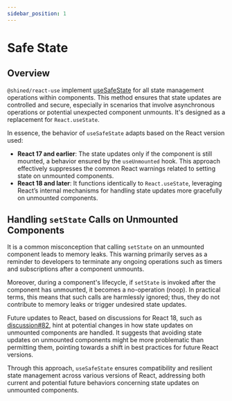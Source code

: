 ```yaml
---
sidebar_position: 1
---
```


# Safe State

## Overview

`@shined/react-use` implement [useSafeState](/reference/use-safe-state) for all state management operations within components. This method ensures that state updates are controlled and secure, especially in scenarios that involve asynchronous operations or potential unexpected component unmounts. It's designed as a replacement for `React.useState`.

In essence, the behavior of `useSafeState` adapts based on the React version used:

- **React 17 and earlier**: The state updates only if the component is still mounted, a behavior ensured by the `useUnmounted` hook. This approach effectively suppresses the common React warnings related to setting state on unmounted components.
- **React 18 and later**: It functions identically to `React.useState`, leveraging React’s internal mechanisms for handling state updates more gracefully on unmounted components.

## Handling `setState` Calls on Unmounted Components

It is a common misconception that calling `setState` on an unmounted component leads to memory leaks. This warning primarily serves as a reminder to developers to terminate any ongoing operations such as timers and subscriptions after a component unmounts.

Moreover, during a component's lifecycle, if `setState` is invoked after the component has unmounted, it becomes a no-operation (noop). In practical terms, this means that such calls are harmlessly ignored; thus, they do not contribute to memory leaks or trigger undesired state updates.

Future updates to React, based on discussions for React 18, such as [discussion#82](https://github.com/reactwg/react-18/discussions/82), hint at potential changes in how state updates on unmounted components are handled. It suggests that avoiding state updates on unmounted components might be more problematic than permitting them, pointing towards a shift in best practices for future React versions.

Through this approach, `useSafeState` ensures compatibility and resilient state management across various versions of React, addressing both current and potential future behaviors concerning state updates on unmounted components.

